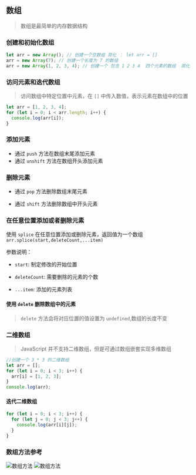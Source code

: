 ## 数组

> 数组是最简单的内存数据结构

### 创建和初始化数组

```javascript
let arr = new Array(); // 创建一个空数组 简化 ： let arr = []
arr = new Array(7); // 创建一个长度为 7 的数组
arr = new Array(1, 2, 3, 4); // 创建一个 包含 1 2 3 4  四个元素的数组  简化 ： arr = [1,2,3,4]
```

### 访问元素和迭代数组

> 访问数组中特定位置中元素，在 `[]` 中传入数值，表示元素在数组中的位置

```javascript
let arr = [1, 2, 3, 4];
for (let i = 0; i < arr.length; i++) {
  console.log(arr[i]);
}
```

### 添加元素

- 通过 `push` 方法在数组末尾添加元素
- 通过 `unshift` 方法在数组开头添加元素

### 删除元素

- 通过 `pop` 方法删除数组末尾元素

* 通过 `shift` 方法删除数组中开头元素

### 在任意位置添加或者删除元素

使用 `splice` 在任意位置添加或删除元素，返回值为一个数组
`arr.splice(start,deleteCount,...item)`

参数说明：

- `start`: 制定修改的开始位置

* `deleteCount`: 需要删除的元素的个数

- `...item`: 添加的元素列表

#### 使用 `delete` 删除数组中的元素

> `delete` 方法会将对应位置的值设置为 `undefined`,数组的长度不变

### 二维数组

> JavaScript 并不支持二维数组，但是可通过数组嵌套实现多维数组

```javascript
//创建一个 3 * 3 的二维数组
let arr = [];
for (let i = 0; i < 3; i++) {
  arr[i] = [1, 2, 3];
}
console.log(arr);
```

#### 迭代二维数组

```javascript
for (let i = 0; i < 3; i++) {
  for (let j = 0; j < 3; j++) {
    console.log(arr[i][j]);
  }
}
```

### 数组方法参考

![数组方法](./image/04-数组方法.png)
![数组方法](./image/04-es6中新增数组方法.png)
